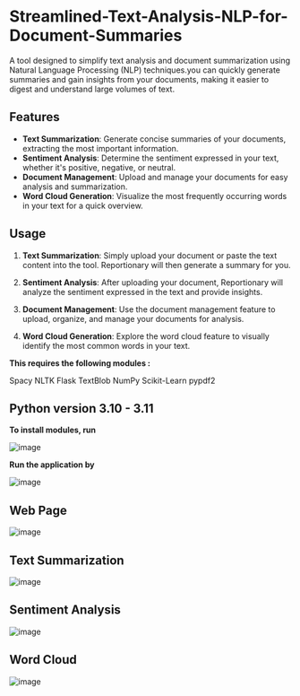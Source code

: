 # Streamlined-Text-Analysis-NLP-for-Document-Summaries
A tool designed to simplify text analysis and document summarization using Natural Language Processing (NLP) techniques.you can quickly generate summaries and gain insights from your documents, making it easier to digest and understand large volumes of text.

## Features

- **Text Summarization**: Generate concise summaries of your documents, extracting the most important information.
- **Sentiment Analysis**: Determine the sentiment expressed in your text, whether it's positive, negative, or neutral.
- **Document Management**: Upload and manage your documents for easy analysis and summarization.
- **Word Cloud Generation**: Visualize the most frequently occurring words in your text for a quick overview.
  
## Usage

1. **Text Summarization**: Simply upload your document or paste the text content into the tool. Reportionary will then generate a summary for you.

2. **Sentiment Analysis**: After uploading your document, Reportionary will analyze the sentiment expressed in the text and provide insights.

3. **Document Management**: Use the document management feature to upload, organize, and manage your documents for analysis.

4. **Word Cloud Generation**: Explore the word cloud feature to visually identify the most common words in your text.


**This requires the following modules :**

Spacy
NLTK
Flask
TextBlob
NumPy
Scikit-Learn
pypdf2

## Python version 3.10 - 3.11

**To install modules, run**

![image](https://github.com/hariharasudan3/Streamlined-Text-Analysis-NLP-for-Document-Summaries/assets/145860861/d9f49aea-dc18-4dd2-a279-7991b90a7d0a)

**Run the application by**

![image](https://github.com/hariharasudan3/Streamlined-Text-Analysis-NLP-for-Document-Summaries/assets/145860861/73ccdaf7-f0f5-4d6e-be55-37d8b7924a12)

## Web Page
![image](https://github.com/hariharasudan3/Streamlined-Text-Analysis-NLP-for-Document-Summaries/assets/145860861/3263828a-e9d0-42de-a1aa-9f55a40d8443)

## Text Summarization 
![image](https://github.com/hariharasudan3/Streamlined-Text-Analysis-NLP-for-Document-Summaries/assets/145860861/7ab6c727-8837-4b13-9df0-72f200849b8c)

## Sentiment Analysis
![image](https://github.com/hariharasudan3/Streamlined-Text-Analysis-NLP-for-Document-Summaries/assets/145860861/c7835813-c542-4d37-90b5-f9d40ed1fc9c)

## Word Cloud
![image](https://github.com/hariharasudan3/Streamlined-Text-Analysis-NLP-for-Document-Summaries/assets/145860861/8b8d1d47-f014-4f85-bd5a-2df2042f4a5e)





